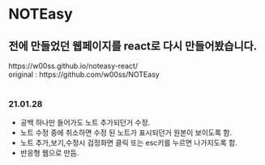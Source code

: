 # NOTEasy

<h2>전에 만들었던 웹페이지를 react로 다시 만들어봤습니다.</h2>
https://w00ss.github.io/noteasy-react/<br>
original : https://github.com/w00ss/NOTEasy<br><br>

<h3>21.01.28</h3>
<ul>
  <li>공백 하나만 들어가도 노트 추가되던거 수정.</li>
  <li>노트 수정 중에 취소하면 수정 된 노트가 표시되던거 원본이 보이도록 함.</li>
  <li>노트 추가,보기,수정시 검정화면 클릭 또는 esc키를 누르면 나가지도록 함.</li>
  <li>반응형 웹으로 만듬.</li>
</ul>
